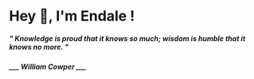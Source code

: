 <h1 title="head"> Hey 👋, I'm Endale !</h1>

**<h5><i>" Knowledge is proud that it knows so much; wisdom is humble that it knows no more. "</i></h5>**

*<b>___ William Cowper ___</b>*
